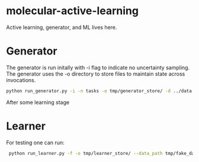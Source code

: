 # molecular-active-learning
Active learning, generator, and ML lives here.


# Generator
The generator is run initally with -i flag to indicate no uncertainty sampling. The generator uses the -o directory to store 
files to maintain state across invocations.
```bash
python run_generator.py -i -n tasks -o tmp/generator_store/ -d ../data.csv
```

After some learning stage

# Learner

For testing one can run:
```bash
 python run_learner.py -f -o tmp/learner_store/ --data_path tmp/fake_data/
```